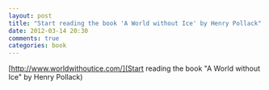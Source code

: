 ```yaml
---
layout: post
title: "Start reading the book 'A World without Ice' by Henry Pollack"
date: 2012-03-14 20:30
comments: true
categories: book
---
```

[http://www.worldwithoutice.com/](Start reading the book "A World without Ice" by Henry Pollack)

